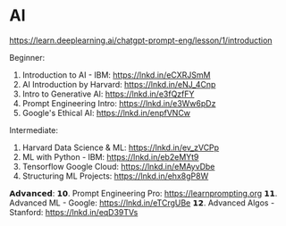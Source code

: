 # AI

https://learn.deeplearning.ai/chatgpt-prompt-eng/lesson/1/introduction 

Beginner: 
1. Introduction to AI - IBM: https://lnkd.in/eCXRJSmM 
2. AI Introduction by Harvard: https://lnkd.in/eNJ_4Cnp 
3. Intro to Generative AI: https://lnkd.in/e3fQzfFY 
4. Prompt Engineering Intro: https://lnkd.in/e3Ww6pDz 
5. Google's Ethical AI: https://lnkd.in/enpfVNCw 

Intermediate:  
1.  Harvard Data Science & ML: https://lnkd.in/ev_zVCPp 
2.  ML with Python - IBM: https://lnkd.in/eb2eMYt9 
3.  Tensorflow Google Cloud: https://lnkd.in/eMAyvDbe 
4.  Structuring ML Projects: https://lnkd.in/ehx8gP8W 

𝗔𝗱𝘃𝗮𝗻𝗰𝗲𝗱: 
𝟭𝟬. Prompt Engineering Pro: https://learnprompting.org 
𝟭𝟭. Advanced ML - Google: https://lnkd.in/eTCrgUBe 
𝟭𝟮. Advanced Algos - Stanford: https://lnkd.in/eqD39TVs 

